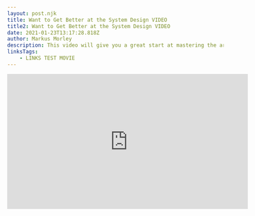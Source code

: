 ```yaml
---
layout: post.njk
title: Want to Get Better at the System Design VIDEO
title2: Want to Get Better at the System Design VIDEO
date: 2021-01-23T13:17:28.818Z
author: Markus Morley
description: This video will give you a great start at mastering the art of system design. This video will give you a great start at mastering the art of system design.This video will give you a great start at mastering the art of system design.This video will give you a great start at mastering the art of system design.This video will give you a great start at mastering the art of system design.This video will give you a great start at mastering the art of system design.
linksTags:
    - LINKS TEST MOVIE
---
```


<iframe width="560" height="315" src="https://www.youtube-nocookie.com/embed/XxB1BCuvu9A" frameborder="0" allow="accelerometer; autoplay; clipboard-write; encrypted-media; gyroscope; picture-in-picture" allowfullscreen></iframe>
